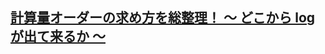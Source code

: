 ## [計算量オーダーの求め方を総整理！ 〜 どこから log が出て来るか 〜](https://qiita.com/drken/items/872ebc3a2b5caaa4a0d0?utm_source=Qiita%E3%83%8B%E3%83%A5%E3%83%BC%E3%82%B9&utm_campaign=5f283cd067-Qiita_newsletter_484_10_20_2021&utm_medium=email&utm_term=0_e44feaa081-5f283cd067-33166269)
